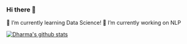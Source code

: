 ### Hi there 👋
🌱 I’m currently learning Data Science!
🔭 I’m currently working on NLP

[![Dharma's github stats](https://github-readme-stats.vercel.app/api?username=dharmateja03)](https://github.com/dharmateja03/github-readme-stats)

<!--
**dharmateja03/dharmateja03** is a ✨ _special_ ✨ repository because its `README.md` (this file) appears on your GitHub profile.

Here are some ideas to get you started:

- 🔭 I’m currently working on ...
- 🌱 I’m currently learning ...
- 👯 I’m looking to collaborate on ...
- 🤔 I’m looking for help with ...
- 💬 Ask me about ...
- 📫 How to reach me: ...
- 😄 Pronouns: ...
- ⚡ Fun fact: ...
-->
